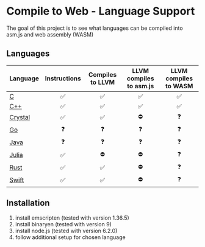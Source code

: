 # Compile to Web - Language Support

The goal of this project is to see what languages can be compiled into asm.js
and web assembly (WASM)

## Languages

| Language                      | Instructions       | Compiles to LLVM   | LLVM compiles to asm.js | LLVM compiles to WASM |
|-------------------------------|:------------------:|:------------------:|:-----------------------:|:---------------------:|
| [C](C/README.md)              | :white_check_mark: | :white_check_mark: | :white_check_mark:      | :white_check_mark:    |
| [C++](C++/README.md)          | :white_check_mark: | :white_check_mark: | :white_check_mark:      | :white_check_mark:    |
| [Crystal](Crystal/README.md)  | :white_check_mark: | :white_check_mark: | :no_entry:              | :question:            |
| [Go](Go/README.md)            | :question:         | :question:         | :question:              | :question:            |
| [Java](Java/README.md)        | :question:         | :question:         | :question:              | :question:            |
| [Julia](Julia/README.md)      | :white_check_mark: | :no_entry:         | :no_entry:              | :question:            |
| [Rust](Rust/README.md)        | :white_check_mark: | :white_check_mark: | :no_entry:              | :question:            |
| [Swift](Swift/README.md)      | :white_check_mark: | :white_check_mark: | :no_entry:              | :question:            |

## Installation

1.  install emscripten (tested with version 1.36.5)
2.  install binaryen (tested with version 9)
3.  install node.js (tested with version 6.2.0)
4.  follow additional setup for chosen language
